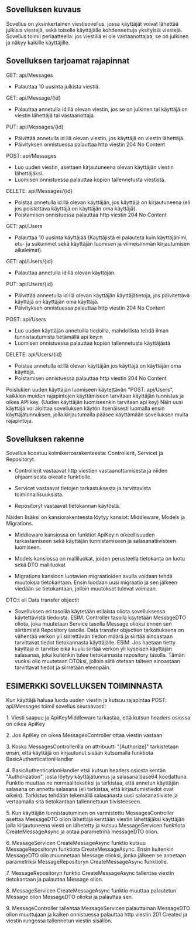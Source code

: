 ## Sovelluksen kuvaus



Sovellus on yksinkertainen viestisovellus, jossa käyttäjät voivat lähettää julkisia viestejä, sekä toiselle käyttäjälle kohdennettuja yksityisiä viestejä. Sovellus toimii periaatteella: jos viestillä ei ole vastaanottajaa, se on julkinen ja näkyy kaikille käyttäjille.



## Sovelluksen tarjoamat rajapinnat



GET: api/Messages
- Palauttaa 10 uusinta julkista viestiä.



GET: api/Message/{id}
- Palauttaa annetulla id:llä olevan viestin, jos se on julkinen tai käyttäjä on viestin lähettäjä tai vastaanottaja.



PUT: api/Messages/{id}
- Päivittää annetulla id:llä olevan viestin, jos käyttäjä on viestin lähettäjä.
- Päivityksen onnistuessa palauttaa http viestin 204 No Content



POST: api/Messages
- Luo uuden viestin, asettaen kirjautuneena olevan käyttäjän viestin lähettäjäksi.
- Luomisen onnistuessa palauttaa kopion tallennetusta viestistä.



DELETE: api/Messages/{id}
- Poistaa annetulla id:llä olevan käyttäjän, jos käyttäjä on kirjautuneena (eli jos poistettava käyttäjä on käyttäjän oma käyttäjä).
- Poistamisen onnistuessa palauttaa http viestin 204 No Content



GET: api/Users
- Palauttaa 10 uusinta käyttäjää (Käyttäjistä ei palauteta kuin käyttäjänimi, etu- ja sukunimet sekä käyttäjän luomisen ja viimeisimmän kirjautumisen aikaleimat).



GET: api/Users/{id}
- Palauttaa annetulla id:llä olevan käyttäjän.



PUT: api/Users/{id}
- Päivittää anneetulla id:llä olevan käyttäjän käyttäjätietoja, jos päivitettävä käyttäjä on käyttäjän oma käyttäjä.
- Päivityksen onnistuessa palauttaa http viestin 204 No Content



POST: api/Users
- Luo uuden käyttäjän annetuilla tiedoilla, mahdollista tehdä ilman tunnistautumista tietämällä api key:n
- Luomisen onnistuessa palauttaa kopion tallennetusta käyttäjästä



DELETE: api/Users/{id}
- Poistaa annetulla id:llä olevan käyttäjän jos käyttäjä on käyttäjän oma käyttäjä.
- Poistamisen onnistuessa palauttaa http viestin 204 No Content



Poislukien uuden käyttäjän luomiseen käytettävän "POST: api/Users", kaikkien muiden rajapintojen käyttämiseen tarvitaan käyttäjän tunnistus ja oikea API key. (Uuden käyttäjän luomiseenkin tarvitaan api key) Näin uusi käyttäjä voi aloittaa sovelluksen käytön itsenäisesti luomalla ensin käyttäjätunnuksen, jolla kirjautumalla pääsee käyttämään sovelluksen muita rajapintoja.



## Sovelluksen rakenne



Sovellus koostuu kolmikerrosrakenteesta: Controllerit, Servicet ja Repositoryt. 

- Controllerit vastaavat http viestien vastaanottamisesta ja niiden ohjaamisesta oikealle funktiolle.

- Servicet vastaavat tietojen tarkastuksesta ja tarvittavista toiminnallisuuksista.

- Repositoryt vastaavat tietokannan käytöstä.



Näiden lisäksi on kansiorakenteesta löytyy kansiot: Middleware, Models ja Migrations.

- Middleware kansiossa on funktiot ApiKey:n oikeellisuuden tarkastamiseen sekä käyttäjän tunnistamiseen ja salasanatiivisteen luomiseen.

- Models kansiossa on malliluokat, joiden perusteella tietokanta on luotu sekä DTO malliluokat

- Migrations kansioon luotavien migraatioiden avulla voidaan tehdä muutoksia tietokantaan. Ensin luodaan uusi migraatio ja sen jälkeen viedään se tietokantaan, jolloin muutokset tulevat voimaan.



DTO:t eli Data transfer objectit

- Sovelluksen eri tasoilla käytetään erilaista oliota sovelluksessa käytettävistä tiedoista. ESIM. Controller tasolla käytetään MessageDTO oliota, joka muutetaan Service tasolla Message olioksi ennen sen siirtämistä Repository tasolle. Data transfer objectien tarkoituksena on vähentää verkon yli siirrettävän tiedon määrä ja siirtää ainoastaan tarvittavat tiedot tietokannasta käyttäjälle. ESIM. Jos haetaan tietty käyttäjä ei tarvitse eikä kuulu siirtää verkon yli kyseisen käyttäjän salasanaa, joka kuitenkin tulee tietokannasta repository tasolla. Tämän vuoksi olio muutetaan DTOksi, jolloin siitä otetaan talteen ainoastaan tarvittavat tiedot ja siirretään eteenpäin.



## ESIMERKKI SOVELLUKSEN TOIMINNASTA



Kun käyttäjä haluaa luoda uuden viestin ja kutsuu rajapintaa POST: api/Messages toimii sovellus seuraavasti:



1\. Viesti saapuu ja ApiKeyMiddleware tarkastaa, että kutsun headers osiossa on oikea ApiKey



2\. Jos ApiKey on oikea MessagesController ottaa viestin vastaan



3\. Koska MessagesControllerilla on attribuutti "\[Authorize]" tarkistetaan ensin, että käyttäjä on kirjautunut sisään kutsumalla funktiota BasicAuthenticationHandler



4\. BasicAuthenticationHandler etsii kutsun headers osiosta kentän "Authorization", josta löytyy käyttäjätunnus ja salasana base64 koodattuna. Funktio muuttaa ne normaalitekstiksi ja tarkistaa, että annetun käyttäjän salasana on annettu salasana (eli tarkistaa, että kirjautumistiedot ovat oikein). Tarkistus tehdään tekemällä salasanasta uusi salasanatiiviste ja vertaamalla sitä tietokantaan tallennettuun tiivisteeseen.



5\. Kun käyttäjän tunnistautuminen on varmistettu MessagesController asettaa MessageDTO olion lähettäjä kenttään viestin lähettäjäksi käyttäjän jolla kirjautuneena viesti on lähetetty ja kutsuu MessageServicen funktiota CreateMessageAsync ja antaa parametrinä messageDTO olion.



6\. MessageServicen CreateMessageAsync funktio kutsuu MessageRepositoryn funktiota CreateMessageAsync. Ensin kuitenkin MessageDTO olio muunnetaan Message olioksi, jonka jälkeen se annetaan parametriksi MessageRepositoryn CreateMessageAsync funktiolle.



7\. MessageRepositoryn funktio CreateMessageAsync tallentaa viestin tietokantaan ja palauttaa Message olion.



8\. MessageServicen CreateMessageAsync funktio muuttaa palautetun Message olion MessageDTO olioksi ja palauttaa sen.



9\. MessageController tallentaa MessageServicen palauttaman MessageDTO olion muuttujaan ja kaiken onnistuessa palauttaa http viestin 201 Created ja viestin rungossa tallennetun viestin sisällön.

